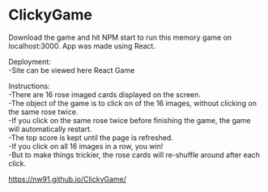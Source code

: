 # ClickyGame

Download the game and hit NPM start to run this memory game on localhost:3000. App was made using React.
<br>

Deployment:
<br>
-Site can be viewed here React Game
<br>

Instructions:
<br>
-There are 16 rose imaged cards displayed on the screen.
<br>
-The object of the game is to click on of the 16 images, without clicking on the same rose twice.
<br>
-If you click on the same rose twice before finishing the game, the game will automatically restart.
<br>
-The top score is kept until the page is refreshed.
<br>
-If you click on all 16 images in a row, you win!
<br>
-But to make things trickier, the rose cards will re-shuffle around after each click.

https://nw91.github.io/ClickyGame/
